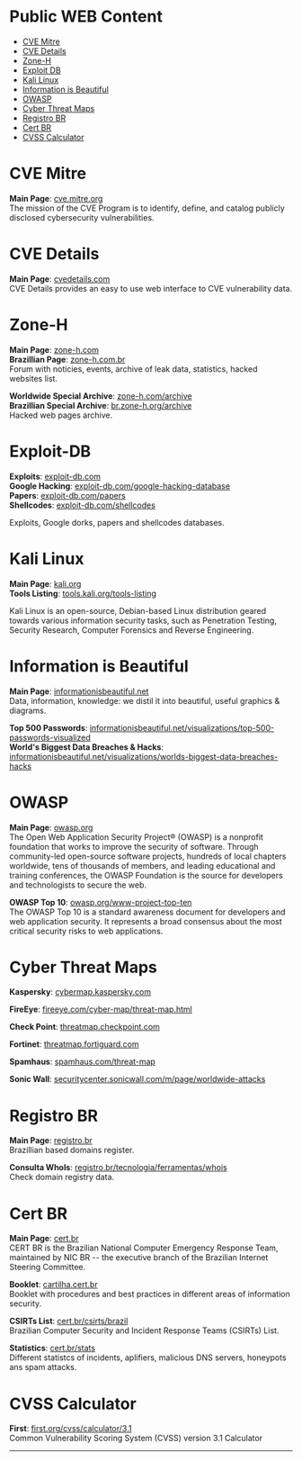 # Public WEB Content

* [CVE Mitre](#CVE-Mitre)
* [CVE Details](#CVE-Details)
* [Zone-H](#Zone-H)
* [Exploit DB](#Exploit-DB)
* [Kali Linux](#Kali-Linux)
* [Information is Beautiful](#Information-is-Beautiful)
* [OWASP](#OWASP)
* [Cyber Threat Maps](#Cyber-Threat-Maps)
* [Registro BR](#Registro-BR)
* [Cert BR](#Cert-BR)
* [CVSS Calculator](#CVSS-Calculator)



# CVE Mitre

**Main Page**: [cve.mitre.org](https://cve.mitre.org/)  
The mission of the CVE Program is to identify, define, and catalog publicly disclosed cybersecurity vulnerabilities.



# CVE Details

**Main Page**: [cvedetails.com](https://www.cvedetails.com/)  
CVE Details provides an easy to use web interface to CVE vulnerability data.



# Zone-H

**Main Page**: [zone-h.com](http://www.zone-h.com/)  
**Brazillian Page**: [zone-h.com.br](http://www.zone-h.com.br/)  
Forum with noticies, events, archive of leak data, statistics, hacked websites list.

**Worldwide Special Archive**: [zone-h.com/archive](http://www.zone-h.com/archive/special=1)  
**Brazillian Special Archive**: [br.zone-h.org/archive](http://br.zone-h.org/archive/special=1)  
Hacked web pages archive.



# Exploit-DB

**Exploits**: [exploit-db.com](https://www.exploit-db.com)  
**Google Hacking**: [exploit-db.com/google-hacking-database](https://www.exploit-db.com/google-hacking-database)  
**Papers**: [exploit-db.com/papers](https://www.exploit-db.com/papers)  
**Shellcodes**: [exploit-db.com/shellcodes](https://www.exploit-db.com/shellcodes)

Exploits, Google dorks, papers and shellcodes databases.



# Kali Linux

**Main Page**: [kali.org](https://www.kali.org/)  
**Tools Listing**: [tools.kali.org/tools-listing](https://tools.kali.org/tools-listing)

Kali Linux is an open-source, Debian-based Linux distribution geared towards various information security tasks, such as Penetration Testing, Security Research, Computer Forensics and Reverse Engineering.




# Information is Beautiful

**Main Page**: [informationisbeautiful.net](https://informationisbeautiful.net/)  
Data, information, knowledge: we distil it into beautiful, useful graphics & diagrams.

**Top 500 Passwords**: [informationisbeautiful.net/visualizations/top-500-passwords-visualized](https://informationisbeautiful.net/visualizations/top-500-passwords-visualized/)  
**World's Biggest Data Breaches & Hacks**: [informationisbeautiful.net/visualizations/worlds-biggest-data-breaches-hacks](https://informationisbeautiful.net/visualizations/worlds-biggest-data-breaches-hacks/)



# OWASP

**Main Page**: [owasp.org](https://owasp.org/)  
The Open Web Application Security Project® (OWASP) is a nonprofit foundation that works to improve the security of software. Through community-led open-source software projects, hundreds of local chapters worldwide, tens of thousands of members, and leading educational and training conferences, the OWASP Foundation is the source for developers and technologists to secure the web.

**OWASP Top 10**: [owasp.org/www-project-top-ten](https://owasp.org/www-project-top-ten/)  
The OWASP Top 10 is a standard awareness document for developers and web application security. It represents a broad consensus about the most critical security risks to web applications.



# Cyber Threat Maps

**Kaspersky**: [cybermap.kaspersky.com](https://cybermap.kaspersky.com/)

**FireEye**: [fireeye.com/cyber-map/threat-map.html](https://www.fireeye.com/cyber-map/threat-map.html)

**Check Point**: [threatmap.checkpoint.com](https://threatmap.checkpoint.com/)

**Fortinet**: [threatmap.fortiguard.com](https://threatmap.fortiguard.com/)

**Spamhaus**: [spamhaus.com/threat-map](https://www.spamhaus.com/threat-map/)

**Sonic Wall**: [securitycenter.sonicwall.com/m/page/worldwide-attacks](https://securitycenter.sonicwall.com/m/page/worldwide-attacks)



# Registro BR

**Main Page**: [registro.br](https://registro.br/)  
Brazillian based domains register.

**Consulta WhoIs**: [registro.br/tecnologia/ferramentas/whois](https://registro.br/tecnologia/ferramentas/whois/)  
Check domain registry data.



# Cert BR

**Main Page**: [cert.br](https://www.cert.br/)  
CERT BR is the Brazilian National Computer Emergency Response Team, maintained by NIC BR -- the executive branch of the Brazilian Internet Steering Committee.

**Booklet**: [cartilha.cert.br](https://cartilha.cert.br/)  
Booklet with procedures and best practices in different areas of information security.

**CSIRTs List**: [cert.br/csirts/brazil](https://www.cert.br/csirts/brazil/)  
Brazilian Computer Security and Incident Response Teams (CSIRTs) List.

**Statistics**: [cert.br/stats](https://www.cert.br/stats/)  
Different statistcs of incidents, aplifiers, malicious DNS servers, honeypots ans spam attacks.



# CVSS Calculator

**First**: [first.org/cvss/calculator/3.1](https://www.first.org/cvss/calculator/3.1)  
Common Vulnerability Scoring System (CVSS) version 3.1 Calculator


________________________
